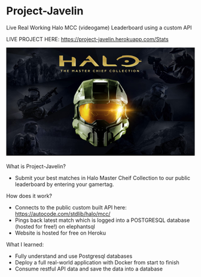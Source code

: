 # Project-Javelin
Live Real Working Halo MCC (videogame) Leaderboard using a custom API

LIVE PROJECT HERE: https://project-javelin.herokuapp.com/Stats

![](halo.jpg)
<br>
<br>
What is Project-Javelin?
- Submit your best matches in Halo Master Cheif Collection to our public leaderboard by entering your gamertag.

How does it work?
- Connects to the public custom built API here: https://autocode.com/stdlib/halo/mcc/
- Pings back latest match which is logged into a POSTGRESQL database (hosted for free!) on elephantsql
- Website is hosted for free on Heroku

What I learned:
- Fully understand and use Postgresql databases
- Deploy a full real-world application with Docker from start to finish
- Consume restful API data and save the data into a database
